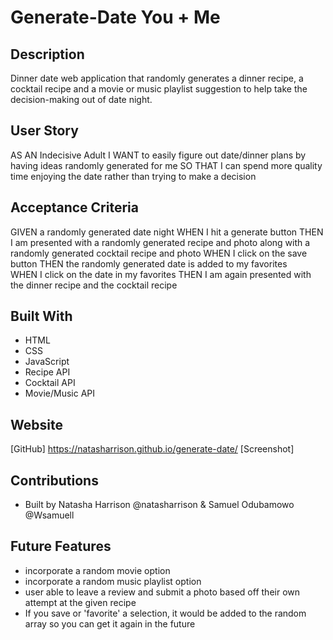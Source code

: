 # Generate-Date You + Me

## Description

Dinner date web application that randomly generates a dinner recipe, a cocktail recipe and a movie or music playlist suggestion to help take the decision-making out of date night.

## User Story

AS AN Indecisive Adult
I WANT to easily figure out date/dinner plans by having ideas randomly generated for me
SO THAT I can spend more quality time enjoying the date rather than trying to make a decision

## Acceptance Criteria

GIVEN a randomly generated date night
WHEN I hit a generate button
THEN I am presented with a randomly generated recipe and photo along with a randomly generated cocktail recipe and photo
WHEN I click on the save button
THEN the randomly generated date is added to my favorites  
WHEN I click on the date in my favorites
THEN I am again presented with the dinner recipe and the cocktail recipe

## Built With

- HTML
- CSS
- JavaScript
- Recipe API
- Cocktail API
- Movie/Music API

## Website

[GitHub] https://natasharrison.github.io/generate-date/
[Screenshot]

## Contributions

- Built by Natasha Harrison @natasharrison & Samuel Odubamowo @Wsamuell

## Future Features

- incorporate a random movie option
- incorporate a random music playlist option
- user able to leave a review and submit a photo based off their own attempt at the given recipe
- If you save or 'favorite' a selection, it would be added to the random array so you can get it again in the future
